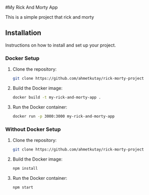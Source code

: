 #My Rick And Morty App

This is a simple project that rick and morty

## Installation

Instructions on how to install and set up your project.

### Docker Setup

1. Clone the repository:

    ```bash
    git clone https://github.com/ahmetkutay/rick-morty-project
    ```

2. Build the Docker image:

    ```bash
    docker build -t my-rick-and-morty-app .
    ```

3. Run the Docker container:

    ```bash
    docker run -p 3000:3000 my-rick-and-morty-app
    ```

### Without Docker Setup

1. Clone the repository:

    ```bash
    git clone https://github.com/ahmetkutay/rick-morty-project
    ```

2. Build the Docker image:

    ```bash
    npm install
    ```

3. Run the Docker container:

    ```bash
    npm start
    ```
